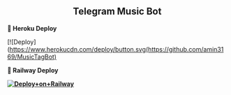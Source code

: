 <h2 align="center"> Telegram Music Bot 
</h2>





<b> 🚀 Heroku Deploy </b>

[![Deploy](https://www.herokucdn.com/deploy/button.svg(https://github.com/amin3169/MusicTagBot)



<b> 🚄 Railway Deploy  <b>

[![Deploy+on+Railway](https://railway.app/button.svg)](https://railway.app/new/template?template=https://github.com/RaviBey/MusicTagBot&envs=SESSION,BOT_TOKEN,PING_IMG,SUPPORT_CHAT,SUPPORT_CHANNEL,OWNER_ID,API_ID,API_HASH,SUDO_USERS)



